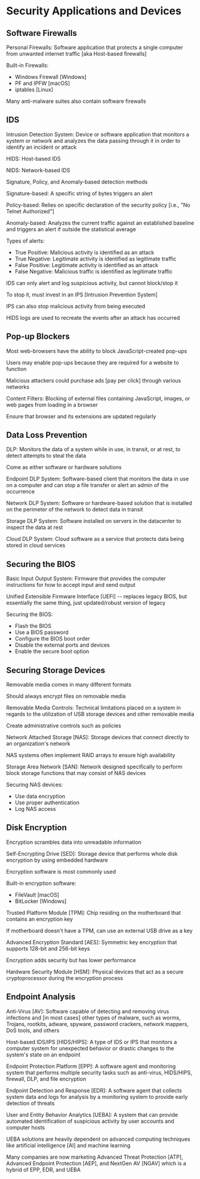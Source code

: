# Security Applications and Devices # 

## Software Firewalls ## 

Personal Firewalls: Software application that protects a single computer from unwanted internet traffic [aka Host-based firewalls] 

Built-in Firewalls: 
* Windows Firewall [Windows]
* PF and IPFW [macOS]
* iptables [Linux] 

Many anti-malware suites also contain software firewalls 

## IDS ## 

Intrusion Detection System: Device or software application that monitors a system or network and analyzes the data passing through it in order to identify an incident or attack 

HIDS: Host-based IDS 

NIDS: Network-based IDS 

Signature, Policy, and Anomaly-based detection methods 

Signature-based: A specific string of bytes triggers an alert 

Policy-based: Relies on specific declaration of the security policy [i.e., "No Telnet Authorized"] 

Anomaly-based: Analyzes the current traffic against an established baseline and triggers an alert if outside the statistical average 

Types of alerts: 
* True Positive: Malicious activity is identified as an attack 
* True Negative: Legitimate activity is identified as legitimate traffic 
* False Positive: Legitimate activity is identified as an attack 
* False Negative: Malicious traffic is identified as legitimate traffic 

IDS can only alert and log suspicious activity, but cannot block/stop it 

To stop it, must invest in an IPS [Intrusion Prevention System] 

IPS can also stop malicious activity from being executed 

HIDS logs are used to recreate the events after an attack has occurred 

## Pop-up Blockers ## 

Most web-browsers have the ability to block JavaScript-created pop-ups 

Users may enable pop-ups because they are required for a website to function 

Malicious attackers could purchase ads [pay per click] through various networks 

Content Filters: Blocking of external files containing JavaScript, images, or web pages from loading in a browser 

Ensure that browser and its extensions are updated regularly 

## Data Loss Prevention ## 

DLP: Monitors the data of a system while in use, in transit, or at rest, to detect attempts to steal the data 

Come as either software or hardware solutions 

Endpoint DLP System: Software-based client that monitors the data in use on a computer and can stop a file transfer or alert an admin of the occurrence 

Network DLP System: Software or hardware-based solution that is installed on the perimeter of the network to detect data in transit 

Storage DLP System: Software installed on servers in the datacenter to inspect the data at rest 

Cloud DLP System: Cloud software as a service that protects data being stored in cloud services 

## Securing the BIOS ## 

Basic Input Output System: Firmware that provides the computer instructions for how to accept input and send output 

Unified Extensible Firmware Interface [UEFI] -- replaces legacy BIOS, but essentially the same thing, just updated/robust version of legacy 

Securing the BIOS: 
* Flash the BIOS 
* Use a BIOS password 
* Configure the BIOS boot order 
* Disable the external ports and devices 
* Enable the secure boot option 

## Securing Storage Devices ## 

Removable media comes in many different formats 

Should always encrypt files on removable media 

Removable Media Controls: Technical limitations placed on a system in regards to the utilization of USB storage devices and other removable media 

Create administrative controls such as policies 

Network Attached Storage [NAS]: Storage devices that connect directly to an organization's network 

NAS systems often implement RAID arrays to ensure high availability 

Storage Area Network [SAN]: Network designed specifically to perform block storage functions that may consist of NAS devices 

Securing NAS devices: 
* Use data encryption 
* Use proper authentication 
* Log NAS access 

## Disk Encryption ## 

Encryption scrambles data into unreadable information 

Self-Encrypting Drive [SED]: Storage device that performs whole disk encryption by using embedded hardware 

Encryption software is most commonly used 

Built-in encryption software: 
* FileVault [macOS] 
* BitLocker [Windows] 

Trusted Platform Module [TPM]: Chip residing on the motherboard that contains an encryption key 

If motherboard doesn't have a TPM, can use an external USB drive as a key 

Advanced Encryption Standard [AES]: Symmetric key encryption that supports 128-bit and 256-bit keys 

Encryption adds security but has lower performance 

Hardware Security Module [HSM]: Physical devices that act as a secure cryptoprocessor during the encryption process 

## Endpoint Analysis ## 

Anti-Virus [AV]: Software capable of detecting and removing virus infections and [in most cases] other types of malware, such as worms, Trojans, rootkits, adware, spyware, password crackers, network mappers, DoS tools, and others 

Host-based IDS/IPS [HIDS/HIPS]: A type of IDS or IPS that monitors a computer system for unexpected behavior or drastic changes to the system's state on an endpoint 

Endpoint Protection Platform [EPP]: A software agent and monitoring system that performs multiple security tasks such as anti-virus, HIDS/HIPS, firewall, DLP, and file encryption 

Endpoint Detection and Response [EDR]: A software agent that collects system data and logs for analysis by a monitoring system to provide early detection of threats 

User and Entity Behavior Analytics [UEBA]: A system that can provide automated identification of suspicious activity by user accounts and computer hosts 

UEBA solutions are heavily dependent on advanced computing techniques like artificial intelligence [AI] and machine learning 

Many companies are now marketing Advanced Threat Protection [ATP], Advanced Endpoint Protection [AEP], and NextGen AV [NGAV] which is a hybrid of EPP, EDR, and UEBA 